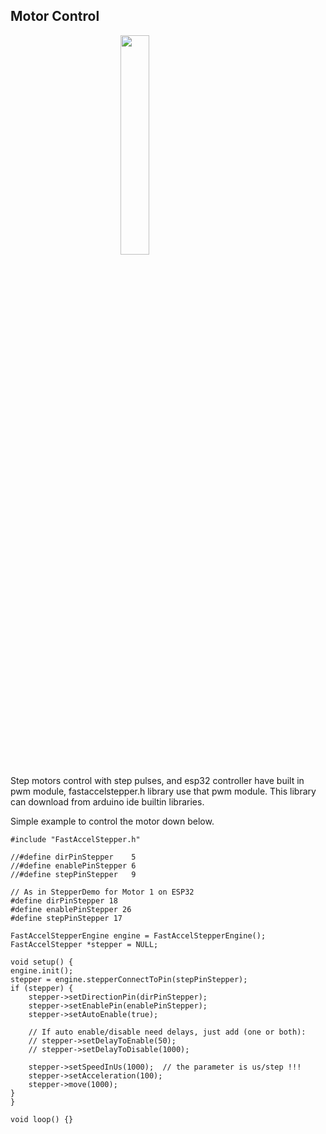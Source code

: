 ## Motor Control

<img style="width:30%; margin-left:auto; margin-right:auto; display:block" src="https://raw.githubusercontent.com/robolaunch/cloudy/docs/docs/images/cnc_shield_esp32.jpg"/>

Step motors control with step pulses, and esp32 controller have built in pwm module, fastaccelstepper.h library use that pwm module. This library can download from arduino ide builtin libraries. 

Simple example to control the motor down below.


    #include "FastAccelStepper.h"

    //#define dirPinStepper    5
    //#define enablePinStepper 6
    //#define stepPinStepper   9 

    // As in StepperDemo for Motor 1 on ESP32
    #define dirPinStepper 18
    #define enablePinStepper 26
    #define stepPinStepper 17

    FastAccelStepperEngine engine = FastAccelStepperEngine();
    FastAccelStepper *stepper = NULL;

    void setup() {
    engine.init();
    stepper = engine.stepperConnectToPin(stepPinStepper);
    if (stepper) {
        stepper->setDirectionPin(dirPinStepper);
        stepper->setEnablePin(enablePinStepper);
        stepper->setAutoEnable(true);

        // If auto enable/disable need delays, just add (one or both):
        // stepper->setDelayToEnable(50);
        // stepper->setDelayToDisable(1000);

        stepper->setSpeedInUs(1000);  // the parameter is us/step !!!
        stepper->setAcceleration(100);
        stepper->move(1000);
    }
    }

    void loop() {}
